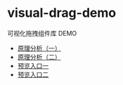 # visual-drag-demo
可视化拖拽组件库 DEMO

* [原理分析（一）](https://github.com/woai3c/Front-end-articles/issues/19)
* [原理分析（二）](https://github.com/woai3c/Front-end-articles/issues/20)
* [预览入口一](https://woai3c.gitee.io/visual-drag-demo)
* [预览入口二](https://woai3c.github.io/visual-drag-demo)
